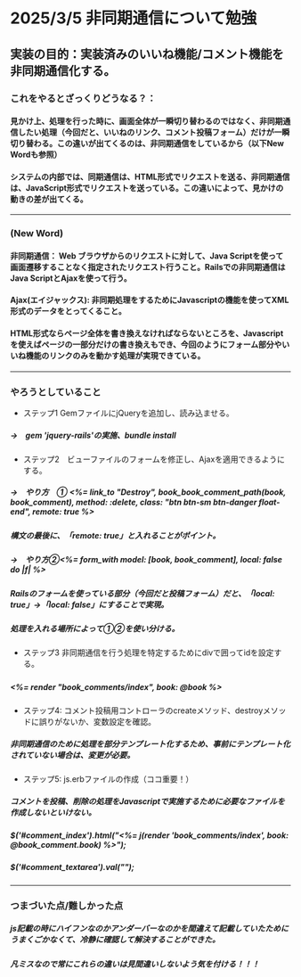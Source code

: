 # 2025/3/5 非同期通信について勉強
## 実装の目的：実装済みのいいね機能/コメント機能を非同期通信化する。
### これをやるとざっくりどうなる？：
#### 見かけ上、処理を行った時に、画面全体が一瞬切り替わるのではなく、非同期通信したい処理（今回だと、いいねのリンク、コメント投稿フォーム）だけが一瞬切り替わる。この違いが出てくるのは、非同期通信をしているから（以下New Wordも参照）
#### システムの内部では、同期通信は、HTML形式でリクエストを送る、非同期通信は、JavaScript形式でリクエストを送っている。この違いによって、見かけの動きの差が出てくる。
----------------------------
### (New Word)
#### 非同期通信： Web ブラウザからのリクエストに対して、Java Scriptを使って画面遷移することなく指定されたリクエスト行うこと。Railsでの非同期通信はJava ScriptとAjaxを使って行う。
#### Ajax(エイジャックス): 非同期処理をするためにJavascriptの機能を使ってXML形式のデータをとってくること。
#### HTML形式ならページ全体を書き換えなければならないところを、Javascriptを使えばページの一部分だけの書き換えもでき、今回のようにフォーム部分やいいね機能のリンクのみを動かす処理が実現できている。

----------------------------
### やろうとしていること
* ステップ1 GemファイルにjQueryを追加し、読み込ませる。
##### →　gem 'jquery-rails'の実施、bundle install
* ステップ2　ビューファイルのフォームを修正し、Ajaxを適用できるようにする。
##### →　やり方　① <%= link_to "Destroy", book_book_comment_path(book, book_comment), method: :delete, class: "btn btn-sm btn-danger float-end", remote: true %>
##### 構文の最後に、「remote: true」と入れることがポイント。

##### →　やり方②<%= form_with model: [book, book_comment], local: false do |f| %>
##### Railsのフォームを使っている部分（今回だと投稿フォーム）だと、「local: true」→「local: false」にすることで実現。
##### 処理を入れる場所によって①②を使い分ける。

* ステップ3 非同期通信を行う処理を特定するためにdivで囲ってidを設定する。
##### <div id="comment_index">
#####  <%= render "book_comments/index", book: @book %>
##### </div>

* ステップ4: コメント投稿用コントローラのcreateメソッド、destroyメソッドに誤りがないか、変数設定を確認。
##### 非同期通信のために処理を部分テンプレート化するため、事前にテンプレート化されていない場合は、変更が必要。

* ステップ5: js.erbファイルの作成（ココ重要！）
##### コメントを投稿、削除の処理をJavascriptで実施するために必要なファイルを作成しないといけない。
##### $('#comment_index').html("<%= j(render 'book_comments/index', book: @book_comment.book) %>");
##### $('#comment_textarea').val("");
----------------------------
### つまづいた点/難しかった点
##### js記載の時にハイフンなのかアンダーバーなのかを間違えて記載していたためにうまくごかなくて、冷静に確認して解決することができた。
##### 凡ミスなので常にこれらの違いは見間違いしないよう気を付ける！！！
